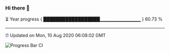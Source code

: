 ### Hi there 👋

⏳ Year progress { ██████████████████▁▁▁▁▁▁▁▁▁▁▁▁ } 60.73 %

---

⏰ Updated on Mon, 10 Aug 2020 06:08:02 GMT

![Progress Bar CI](https://github.com/liununu/liununu/workflows/Progress%20Bar%20CI/badge.svg)
